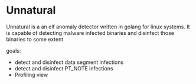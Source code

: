 # Unnatural

Unnatural is a an elf anomaly detector written in golang for linux systems.
It is capable of detecting malware infected binaries and disinfect those binaries to some extent

goals:
- detect and disinfect data segment infections
- detect and disinfect PT_NOTE infections
- Profiling view
